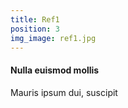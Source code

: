 ```yaml
---
title: Ref1
position: 3
img_image: ref1.jpg
---
```


#### Nulla euismod mollis

Mauris ipsum dui, suscipit
